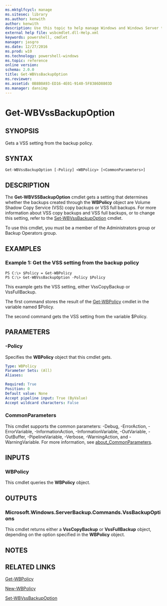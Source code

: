 ```yaml
---
ms.mktglfcycl: manage
ms.sitesec: library
ms.author: kenwith
author: kenwith
description: Use this topic to help manage Windows and Windows Server technologies with Windows PowerShell.
external help file: wsbcmdlet.dll-Help.xml
keywords: powershell, cmdlet
manager: jasgro
ms.date: 12/27/2016
ms.prod: w10
ms.technology: powershell-windows
ms.topic: reference
online version: 
schema: 2.0.0
title: Get-WBVssBackupOption
ms.reviewer:
ms.assetid: 0B8B0A93-ED16-4E01-9140-5F8386D8803D
ms.manager: dansimp
---
```


# Get-WBVssBackupOption

## SYNOPSIS
Gets a VSS setting from the backup policy.

## SYNTAX

```
Get-WBVssBackupOption [-Policy] <WBPolicy> [<CommonParameters>]
```

## DESCRIPTION
The **Get-WBVSSBackupOption** cmdlet gets a setting that determines whether the backups created through the **WBPolicy** object are Volume Shadow Copy Service (VSS) copy backups or VSS full backups.
For more information about VSS copy backups and VSS full backups, or to change this setting, refer to the [Set-WBVssBackupOption](./Set-WBVssBackupOption.md) cmdlet.

To use this cmdlet, you must be a member of the Administrators group or Backup Operators group.

## EXAMPLES

### Example 1: Get the VSS setting from the backup policy
```
PS C:\> $Policy = Get-WBPolicy
PS C:\> Get-WBVssBackupOption -Policy $Policy
```

This example gets the VSS setting, either VssCopyBackup or VssFullBackup.

The first command stores the result of the [Get-WBPolicy](./Get-WBPolicy.md) cmdlet in the variable named $Policy.

The second command gets the VSS setting from the variable $Policy.

## PARAMETERS

### -Policy
Specifies the **WBPolicy** object that this cmdlet gets.

```yaml
Type: WBPolicy
Parameter Sets: (All)
Aliases: 

Required: True
Position: 0
Default value: None
Accept pipeline input: True (ByValue)
Accept wildcard characters: False
```

### CommonParameters
This cmdlet supports the common parameters: -Debug, -ErrorAction, -ErrorVariable, -InformationAction, -InformationVariable, -OutVariable, -OutBuffer, -PipelineVariable, -Verbose, -WarningAction, and -WarningVariable. For more information, see [about_CommonParameters](http://go.microsoft.com/fwlink/?LinkID=113216).

## INPUTS

### WBPolicy
This cmdlet queries the **WBPolicy** object.

## OUTPUTS

### Microsoft.Windows.ServerBackup.Commands.VssBackupOptions
This cmdlet returns either a **VssCopyBackup** or **VssFullBackup** object, depending on the option specified in the **WBPolicy** object.

## NOTES

## RELATED LINKS

[Get-WBPolicy](./Get-WBPolicy.md)

[New-WBPolicy](./New-WBPolicy.md)

[Set-WBVssBackupOption](./Set-WBVssBackupOption.md)

